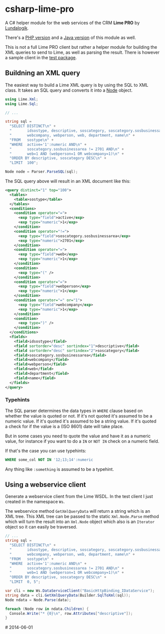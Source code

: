 csharp-lime-pro
===============

A C# helper module for the web services of the CRM **Lime PRO** by
[Lundalogik](https://github.com/lundalogik).

There's a [PHP version](https://github.com/poppa/php-lime-pro) and a
[Java version](https://github.com/poppa/java-lime-pro) of this module
as well.

This is not a full Lime PRO client but rather a helper module for building the
XML queries to send to Lime, as well as parsing the result. There is however
a sample client in the [test package](https://github.com/poppa/csharp-lime-pro/tree/master/Test).

## Buildning an XML query

The easiest way to build a Lime XML query is by using the SQL to XML class. It
takes an SQL query and converts it into a [Node](https://github.com/poppa/csharp-lime-pro/blob/master/src/Xml.cs#L242)
object.

```cs
using Lime.Xml;
using Lime.Sql;

// ...

string sql =
  "SELECT DISTINCT\n" +
  "       idsostype, descriptive, soscategory, soscategory.sosbusinessarea,\n" +
  "       webcompany, webperson, web, department, name\n" +
  "FROM   sostype\n" +
  "WHERE  active='1':numeric AND\n" +
  "       soscategory.sosbusinessarea != 2701 AND\n" +
  "       web=1 AND (webperson=1 OR webcompany=1)\n" +
  "ORDER BY descriptive, soscategory DESC\n" +
  "LIMIT  100";

Node node = Parser.ParseSQL(sql);

```

The SQL query above will result in an XML document like this:

```xml
<query distinct="1" top="100">
  <tables>
    <table>sostype</table>
  </tables>
  <conditions>
    <condition operator="=">
      <exp type="field">active</exp>
      <exp type="numeric">1</exp>
    </condition>
    <condition operator="!=">
      <exp type="field">soscategory.sosbusinessarea</exp>
      <exp type="numeric">2701</exp>
    </condition>
    <condition operator="=">
      <exp type="field">web</exp>
      <exp type="numeric">1</exp>
    </condition>
    <condition>
      <exp type="(" />
    </condition>
    <condition operator="=">
      <exp type="field">webperson</exp>
      <exp type="numeric">1</exp>
    </condition>
    <condition operator="=" or="1">
      <exp type="field">webcompany</exp>
      <exp type="numeric">1</exp>
    </condition>
    <condition>
      <exp type=")" />
    </condition>
  </conditions>
  <fields>
    <field>idsostype</field>
    <field sortorder="desc" sortindex="1">descriptive</field>
    <field sortorder="desc" sortindex="2">soscategory</field>
    <field>soscategory.sosbusinessarea</field>
    <field>webcompany</field>
    <field>webperson</field>
    <field>web</field>
    <field>department</field>
    <field>name</field>
  </fields>
</query>
```

### Typehints

The SQL parser determines the data types in `WHERE` clause based on whether the
value is quoted or not. If it's not quoted it's assumed to be a numeric value.
If it's quoted it's assumed to be a string value. If it's quoted a check
for if the value is a (ISO 8601) date will take place.

But in some cases you need to quote the value and have it as a numeric value,
for instance if you want to do a `IN` or `NOT IN` check on a numeric field.

If that's the case you can use typehints:

```sql
WHERE some_col NOT IN '12;13;14':numeric
```

Any thing like `:something` is assumed to be a typehint.


## Using a webservice client

Generate a webservice client from the Lime WSDL. In the test client I just 
created in the namespace `Ws`.

The webservice method `GetXmlQueryData` will return a string which is an XML
tree. This XML tree can be passed to the static `Xml.Node.Parse` method which
will turn the result into an `Xml.Node` object which also is an `Iterator` object
so it can easily be traversed.

```cs
// ...
string sql =
  "SELECT DISTINCT\n" +
  "       idsostype, descriptive, soscategory, soscategory.sosbusinessarea,\n" +
  "       webcompany, webperson, web, department, name\n" +
  "FROM   sostype\n" +
  "WHERE  active='1':numeric AND\n" +
  "       soscategory.sosbusinessarea != 2701 AND\n" +
  "       web=1 AND (webperson=1 OR webcompany=1)\n" +
  "ORDER BY descriptive, soscategory DESC\n" +
  "LIMIT  0, 5";

var cli = new Ws.DataServiceClient("BasicHttpBinding_IDataService");
string data = cli.GetXmlQueryData(Builder.SqlToXml(sql));
Node ndata = Node.Parse(data);

foreach (Node row in ndata.Children) {
  Console.Write("* {0}\n", row.Attributes["descriptive"]);
}
```

\# 2014-06-01
